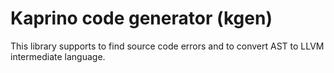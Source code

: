 # Kaprino code generator (kgen)

This library supports to find source code errors and to convert AST to LLVM intermediate language.
